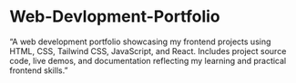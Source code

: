 # Web-Devlopment-Portfolio
“A web development portfolio showcasing my frontend projects using HTML, CSS, Tailwind CSS, JavaScript, and React. Includes project source code, live demos, and documentation reflecting my learning and practical frontend skills.”
